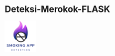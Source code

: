 # Deteksi-Merokok-FLASK
<img src="https://github.com/fadhilahmadd/img/blob/main/image1.png" width="20%"></img>
